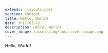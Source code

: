 ```yaml
---
extends: _layouts.post
section: content
title: Hello, World!
date: 2017-03-12
description: Hello, World!
cover_image: /assets/img/post-cover-image.png
---
```


Hello, World!
